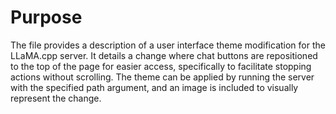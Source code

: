 # Purpose
The file provides a description of a user interface theme modification for the LLaMA.cpp server. It details a change where chat buttons are repositioned to the top of the page for easier access, specifically to facilitate stopping actions without scrolling. The theme can be applied by running the server with the specified path argument, and an image is included to visually represent the change.
